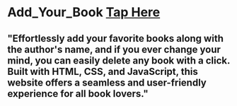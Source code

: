 # Add_Your_Book [Tap Here](https://gagankumard.github.io/Add_Your_Book/)
<h2>"Effortlessly add your favorite books along with the author's name, and if you ever change your mind, you can easily delete any book with a click. Built with HTML, CSS, and JavaScript, this website offers a seamless and user-friendly experience for all book lovers."<h2>
